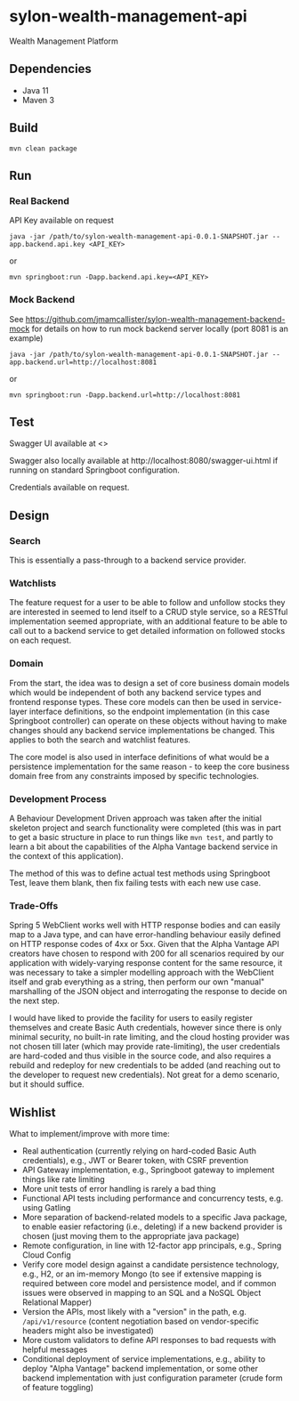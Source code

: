# sylon-wealth-management-api
Wealth Management Platform

## Dependencies

* Java 11
* Maven 3

## Build

```
mvn clean package
```

## Run

### Real Backend

API Key available on request
```
java -jar /path/to/sylon-wealth-management-api-0.0.1-SNAPSHOT.jar --app.backend.api.key <API_KEY>
```
or
```
mvn springboot:run -Dapp.backend.api.key=<API_KEY>
```

### Mock Backend

See https://github.com/jmamcallister/sylon-wealth-management-backend-mock for details
on how to run mock backend server locally (port 8081 is an example)
```
java -jar /path/to/sylon-wealth-management-api-0.0.1-SNAPSHOT.jar --app.backend.url=http://localhost:8081
```
or
```
mvn springboot:run -Dapp.backend.url=http://localhost:8081
```

## Test

Swagger UI available at <>

Swagger also locally available at http://localhost:8080/swagger-ui.html if running on
standard Springboot configuration.

Credentials available on request.

## Design

### Search

This is essentially a pass-through to a backend service provider.

### Watchlists

The feature request for a user to be able to follow and unfollow stocks they are
interested in seemed to lend itself to a CRUD style service, so a RESTful implementation
seemed appropriate, with an additional feature to be able to call out to a backend
service to get detailed information on followed stocks on each request.

### Domain

From the start, the idea was to design a set of core business domain models which
would be independent of both any backend service types and frontend response types.
These core models can then be used in service-layer interface definitions, so the endpoint
implementation (in this case Springboot controller) can operate on these objects
without having to make changes should any backend service implementations be changed.
This applies to both the search and watchlist features.

The core model is also used in interface definitions of what would be a persistence
implementation for the same reason - to keep the core business domain free from any
constraints imposed by specific technologies.

### Development Process

A Behaviour Development Driven approach was taken after the initial skeleton project and search
functionality were completed (this was in part to get a basic structure in place to run
things like `mvn test`, and partly to learn a bit about the capabilities of the Alpha Vantage
backend service in the context of this application).

The method of this was to define actual test methods using Springboot Test, leave them blank,
then fix failing tests with each new use case.

### Trade-Offs

Spring 5 WebClient works well with HTTP response bodies and can easily map to a Java type, and
can have error-handling behaviour easily defined on HTTP response codes of 4xx or 5xx. Given that
the Alpha Vantage API creators have chosen to respond with 200 for all scenarios required by
our application with widely-varying response content for the same resource, it was necessary
to take a simpler modelling approach with the WebClient itself and grab everything as a string,
then perform our own "manual" marshalling of the JSON object and interrogating the response
to decide on the next step.

I would have liked to provide the facility for users to easily register themselves and create Basic
Auth credentials, however since there is only minimal security, no built-in rate limiting, and the
cloud hosting provider was not chosen till later (which may provide rate-limiting), the user credentials
are hard-coded and thus visible in the source code, and also requires a rebuild and redeploy
for new credentials to be added (and reaching out to the developer to request new credentials).
Not great for a demo scenario, but it should suffice.

## Wishlist

What to implement/improve with more time:

* Real authentication (currently relying on hard-coded Basic Auth
  credentials), e.g., JWT or Bearer token, with CSRF prevention
* API Gateway implementation, e.g., Springboot gateway to implement
  things like rate limiting
* More unit tests of error handling is rarely a bad thing
* Functional API tests including performance and concurrency tests, e.g. using Gatling
* More separation of backend-related models to a specific Java package, to enable easier
  refactoring (i.e., deleting) if a new backend provider is chosen (just moving
  them to the appropriate java package)
* Remote configuration, in line with 12-factor app principals, e.g., Spring Cloud Config  
* Verify core model design against a candidate persistence technology, e.g., H2, or an
  im-memory Mongo (to see if extensive mapping is required between core model and
  persistence model, and if common issues were observed in mapping to an SQL and a NoSQL
  Object Relational Mapper)
* Version the APIs, most likely with a "version" in the path, e.g. `/api/v1/resource` (content
  negotiation based on vendor-specific headers might also be investigated)
* More custom validators to define API responses to bad requests with helpful messages
* Conditional deployment of service implementations, e.g., ability to deploy "Alpha Vantage"
  backend implementation, or some other backend implementation with just configuration
  parameter (crude form of feature toggling)